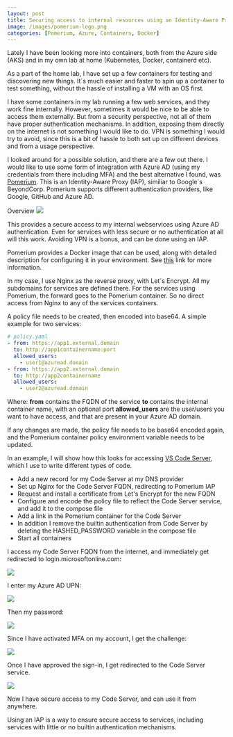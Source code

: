 ```yaml
---
layout: post
title: Securing access to internal resources using an Identity-Aware Proxy
image: /images/pomerium-logo.png
categories: [Pomerium, Azure, Containers, Docker]
---
```


Lately I have been looking more into containers, both from the Azure side (AKS) and in my own lab at home (Kubernetes, Docker, containerd etc).

As a part of the home lab, I have set up a few containers for testing and discovering new things. It´s much easier and faster to spin up a container to test something, without the hassle of installing a VM with an OS first.

I have some containers in my lab running a few web services, and they work fine internally. However, sometimes it would be nice to be able to access them externally. But from a security perspective, not all of them have proper authentication mechanisms. In addition, exposing them directly on the internet is not something I would like to do. VPN is something I would try to avoid, since this is a bit of hassle to both set up on different devices and from a usage perspective.

I looked around for a possible solution, and there are a few out there. I would like to use some form of integration with Azure AD (using my credentials from there including MFA) and the best alternative I found, was [Pomerium](https://pomerium.io). This is an Identity-Aware Proxy (IAP), similiar to Google´s BeyondCorp. Pomerium supports different authentication providers, like Google, GitHub and Azure AD.

Overview
![](/images/Pomerium.png)

This provides a secure access to my internal webservices using Azure AD authentication. Even for services with less secure or no authentication at all will this work. Avoiding VPN is a bonus, and can be done using an IAP.

Pomerium provides a Docker image that can be used, along with detailed description for configuring it in your environment. See [this](https://www.pomerium.io/docs/) link for more information.

In my case, I use Nginx as the reverse proxy, with Let´s Encrypt. All my subdomains for services are defined there. For the services using Pomerium, the forward goes to the Pomerium container. So no direct access from Nginx to any of the services containers. 

A policy file needs to be created, then encoded into base64. A simple example for two services:

```yaml
# policy.yaml
- from: https://app1.external.domain
  to: http://app1containername:port
  allowed_users:
    - user1@azuread.domain
- from: https://app2.external.domain
  to: http://app2containername
  allowed_users:
    - user2@azuread.domain
```
Where:
**from** contains the FQDN of the service 
**to** contains the internal container name, with an optional port
**allowed_users** are the user/users you want to have access, and that are present in your Azure AD domain.

If any changes are made, the policy file needs to be base64 encoded again, and the Pomerium container policy environment variable needs to be updated.

In an example, I will show how this looks for accessing [VS Code Server](https://docs.linuxserver.io/images/docker-code-server), which I use to write different types of code.

- Add a new record for my Code Server at my DNS provider
- Set up Nginx for the Code Server FQDN, redirecting to Pomerium IAP
- Request and install a certificate from Let's Encrypt for the new FQDN
- Configure and encode the policy file to reflect the Code Server service, and add it to the compose file
- Add a link in the Pomerium container for the Code Server
- In addition I remove the builtin authentication from Code Server by deleting the HASHED_PASSWORD variable in the compose file
- Start all containers

I access my Code Server FQDN from the internet, and immediately get redirected to login.microsoftonline.com:

![](/images/Pomerium-02.png)

I enter my Azure AD UPN:

![](/images/Pomerium-03.png)

Then my password:

![](/images/Pomerium-04.png)

Since I have activated MFA on my account, I get the challenge:

![](/images/Pomerium-05.png)

Once I have approved the sign-in, I get redirected to the Code Server service.

![](/images/Pomerium-06.png)

Now I have secure access to my Code Server, and can use it from anywhere.

Using an IAP is a way to ensure secure access to services, including services with little or no builtin authentication mechanisms.
